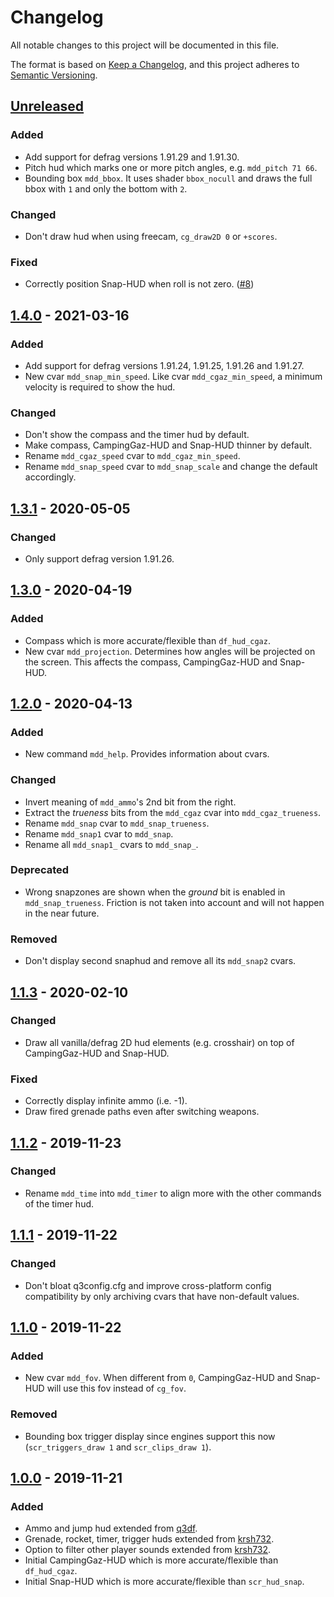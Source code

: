# Changelog
All notable changes to this project will be documented in this file.

The format is based on [Keep a Changelog](https://keepachangelog.com/en/1.0.0/),
and this project adheres to [Semantic Versioning](https://semver.org/spec/v2.0.0.html).

## [Unreleased]
### Added
- Add support for defrag versions 1.91.29 and 1.91.30.
- Pitch hud which marks one or more pitch angles, e.g. `mdd_pitch 71 66`.
- Bounding box `mdd_bbox`. It uses shader `bbox_nocull` and draws the full bbox with `1` and only the bottom with `2`.

### Changed
- Don't draw hud when using freecam, `cg_draw2D 0` or `+scores`.

### Fixed
- Correctly position Snap-HUD when roll is not zero. ([#8](https://github.com/Jelvan1/cgame_proxymod/pull/8))

## [1.4.0] - 2021-03-16
### Added
- Add support for defrag versions 1.91.24, 1.91.25, 1.91.26 and 1.91.27.
- New cvar `mdd_snap_min_speed`. Like cvar `mdd_cgaz_min_speed`, a minimum velocity is required to show the hud.

### Changed
- Don't show the compass and the timer hud by default.
- Make compass, CampingGaz-HUD and Snap-HUD thinner by default.
- Rename `mdd_cgaz_speed` cvar to `mdd_cgaz_min_speed`.
- Rename `mdd_snap_speed` cvar to `mdd_snap_scale` and change the default accordingly.

## [1.3.1] - 2020-05-05
### Changed
- Only support defrag version 1.91.26.

## [1.3.0] - 2020-04-19
### Added
- Compass which is more accurate/flexible than `df_hud_cgaz`.
- New cvar `mdd_projection`. Determines how angles will be projected on the screen. This affects the compass, CampingGaz-HUD and Snap-HUD.

## [1.2.0] - 2020-04-13
### Added
- New command `mdd_help`. Provides information about cvars.

### Changed
- Invert meaning of `mdd_ammo`'s 2nd bit from the right.
- Extract the *trueness* bits from the `mdd_cgaz` cvar into `mdd_cgaz_trueness`.
- Rename `mdd_snap` cvar to `mdd_snap_trueness`.
- Rename `mdd_snap1` cvar to `mdd_snap`.
- Rename all `mdd_snap1_` cvars to `mdd_snap_`.

### Deprecated
- Wrong snapzones are shown when the *ground* bit is enabled in `mdd_snap_trueness`. Friction is not taken into account and will not happen in the near future.

### Removed
- Don't display second snaphud and remove all its `mdd_snap2` cvars.

## [1.1.3] - 2020-02-10
### Changed
- Draw all vanilla/defrag 2D hud elements (e.g. crosshair) on top of CampingGaz-HUD and Snap-HUD.

### Fixed
- Correctly display infinite ammo (i.e. -1).
- Draw fired grenade paths even after switching weapons.

## [1.1.2] - 2019-11-23
### Changed
- Rename `mdd_time` into `mdd_timer` to align more with the other commands of the timer hud.

## [1.1.1] - 2019-11-22
### Changed
- Don't bloat q3config.cfg and improve cross-platform config compatibility by only archiving cvars that have non-default values.

## [1.1.0] - 2019-11-22
### Added
- New cvar `mdd_fov`. When different from `0`, CampingGaz-HUD and Snap-HUD will use this fov instead of `cg_fov`.

### Removed
- Bounding box trigger display since engines support this now (`scr_triggers_draw 1` and `scr_clips_draw 1`).

## [1.0.0] - 2019-11-21
### Added
- Ammo and jump hud extended from [q3df](https://github.com/q3df/cgame_proxymod).
- Grenade, rocket, timer, trigger huds extended from [krsh732](https://github.com/krsh732/cgame_proxymod).
- Option to filter other player sounds extended from [krsh732](https://github.com/krsh732/cgame_proxymod).
- Initial CampingGaz-HUD which is more accurate/flexible than `df_hud_cgaz`.
- Initial Snap-HUD which is more accurate/flexible than `scr_hud_snap`.

[Unreleased]: ../../compare/v1.4.0...HEAD
[1.4.0]: ../../compare/v1.3.1...v1.4.0
[1.3.1]: ../../compare/v1.3.0...v1.3.1
[1.3.0]: ../../compare/v1.2.0...v1.3.0
[1.2.0]: ../../compare/v1.1.3...v1.2.0
[1.1.3]: ../../compare/v1.1.2...v1.1.3
[1.1.2]: ../../compare/v1.1.1...v1.1.2
[1.1.1]: ../../compare/v1.1.0...v1.1.1
[1.1.0]: ../../compare/v1.0.0...v1.1.0
[1.0.0]: ../../releases/tag/v1.0.0
